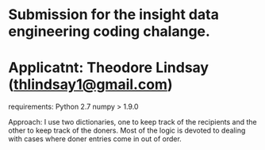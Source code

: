# Submission for the insight data engineering coding chalange. 
# Applicatnt: Theodore Lindsay (thlindsay1@gmail.com)

requirements: 
Python 2.7
numpy > 1.9.0

Approach: I use two dictionaries, one to keep track of the recipients and the other to keep track of the doners. Most of the logic is devoted to dealing with cases where doner entries come in out of order. 